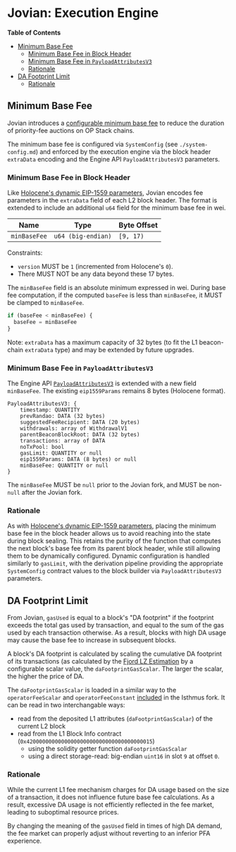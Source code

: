 # Jovian: Execution Engine

<!-- START doctoc generated TOC please keep comment here to allow auto update -->
<!-- DON'T EDIT THIS SECTION, INSTEAD RE-RUN doctoc TO UPDATE -->
**Table of Contents**

- [Minimum Base Fee](#minimum-base-fee)
  - [Minimum Base Fee in Block Header](#minimum-base-fee-in-block-header)
  - [Minimum Base Fee in `PayloadAttributesV3`](#minimum-base-fee-in-payloadattributesv3)
  - [Rationale](#rationale)
- [DA Footprint Limit](#da-footprint-limit)
  - [Rationale](#rationale-1)

<!-- END doctoc generated TOC please keep comment here to allow auto update -->

## Minimum Base Fee

Jovian introduces a
[configurable minimum base fee](https://github.com/ethereum-optimism/design-docs/blob/main/protocol/minimum-base-fee.md)
to reduce the duration of priority-fee auctions on OP Stack chains.

The minimum base fee is configured via `SystemConfig` (see `./system-config.md`) and enforced by the execution engine
via the block header `extraData` encoding and the Engine API `PayloadAttributesV3` parameters.

### Minimum Base Fee in Block Header

Like [Holocene's dynamic EIP-1559 parameters](../holocene/exec-engine.md#dynamic-eip-1559-parameters), Jovian encodes
fee parameters in the `extraData` field of each L2 block header. The format is extended to include an additional
`u64` field for the minimum base fee in wei.

| Name                | Type               | Byte Offset |
| ------------------- | ------------------ | ----------- |
| `minBaseFee`        | `u64 (big-endian)` | `[9, 17)`   |

Constraints:

- `version` MUST be `1` (incremented from Holocene's `0`).
- There MUST NOT be any data beyond these 17 bytes.

The `minBaseFee` field is an absolute minimum expressed in wei. During base fee computation, if the
computed `baseFee` is less than `minBaseFee`, it MUST be clamped to `minBaseFee`.

```javascript
if (baseFee < minBaseFee) {
  baseFee = minBaseFee
}
```

Note: `extraData` has a maximum capacity of 32 bytes (to fit the L1 beacon-chain `extraData` type) and may be
extended by future upgrades.

### Minimum Base Fee in `PayloadAttributesV3`

The Engine API [`PayloadAttributesV3`](../exec-engine.md#extended-payloadattributesv3) is extended with a new
field `minBaseFee`. The existing `eip1559Params` remains 8 bytes (Holocene format).

```text
PayloadAttributesV3: {
    timestamp: QUANTITY
    prevRandao: DATA (32 bytes)
    suggestedFeeRecipient: DATA (20 bytes)
    withdrawals: array of WithdrawalV1
    parentBeaconBlockRoot: DATA (32 bytes)
    transactions: array of DATA
    noTxPool: bool
    gasLimit: QUANTITY or null
    eip1559Params: DATA (8 bytes) or null
    minBaseFee: QUANTITY or null
}
```

The `minBaseFee` MUST be `null` prior to the Jovian fork, and MUST be non-`null` after the Jovian fork.

### Rationale

As with [Holocene's dynamic EIP-1559 parameters](../holocene/exec-engine.md#rationale), placing the
minimum base fee in the block header allows us to avoid reaching into the state during block sealing.
This retains the purity of the function that computes the next block's base fee from its parent block
header, while still allowing them to be dynamically configured. Dynamic configuration is handled
similarly to `gasLimit`, with the derivation pipeline providing the appropriate `SystemConfig`
contract values to the block builder via `PayloadAttributesV3` parameters.

## DA Footprint Limit

From Jovian, `gasUsed` is equal to a block's "DA footprint" if the footprint exceeds
the total gas used by transaction, and equal to the sum of the gas used by each transaction otherwise. As a result, blocks with high DA usage may cause the base fee to increase in
subsequent blocks.

A block's DA footprint is calculated by scaling the cumulative DA footprint of its transactions
(as calculated by the [Fjord LZ Estimation](../fjord/exec-engine.md#fjord-l1-cost-fee-changes-fastlz-estimator) by
a configurable scalar value, the `daFootprintGasScalar`. The larger the scalar, the higher the price of DA.

The `daFootprintGasScalar` is loaded in a similar way to the `operatorFeeScalar` and `operatorFeeConstant`
[included](../isthmus/exec-engine.md#operator-fee) in the Isthmus fork. It can be read in two interchangable ways:

- read from the deposited L1 attributes (`daFootprintGasScalar`) of the current L2 block
- read from the L1 Block Info contract (`0x4200000000000000000000000000000000000015`)
  - using the solidity getter function `daFootprintGasScalar`
  - using a direct storage-read: big-endian `uint16` in slot `9` at offset `0`.

### Rationale

While the current L1 fee mechanism charges for DA usage based on the size of a transaction, it does not influence future
base fee calculations. As a result, excessive DA usage is not efficiently reflected in the fee market, leading to suboptimal
resource prices.

By changing the meaning of the `gasUsed` field in times of high DA demand, the fee market can properly adjust without reverting
to an inferior PFA experience.

